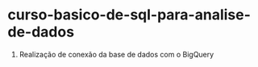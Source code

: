 # curso-basico-de-sql-para-analise-de-dados

<ol>
  <li>Realização de conexão da base de dados com o BigQuery</li>
  
</ol>
